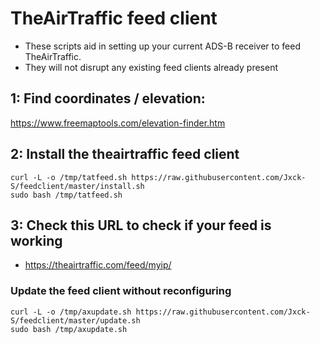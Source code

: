 # TheAirTraffic feed client

- These scripts aid in setting up your current ADS-B receiver to feed TheAirTraffic.
- They will not disrupt any existing feed clients already present

## 1: Find coordinates / elevation:

<https://www.freemaptools.com/elevation-finder.htm>

## 2: Install the theairtraffic feed client

```
curl -L -o /tmp/tatfeed.sh https://raw.githubusercontent.com/Jxck-S/feedclient/master/install.sh
sudo bash /tmp/tatfeed.sh
```

## 3: Check this URL to check if your feed is working

- <https://theairtraffic.com/feed/myip/>


### Update the feed client without reconfiguring

```
curl -L -o /tmp/axupdate.sh https://raw.githubusercontent.com/Jxck-S/feedclient/master/update.sh
sudo bash /tmp/axupdate.sh
```
